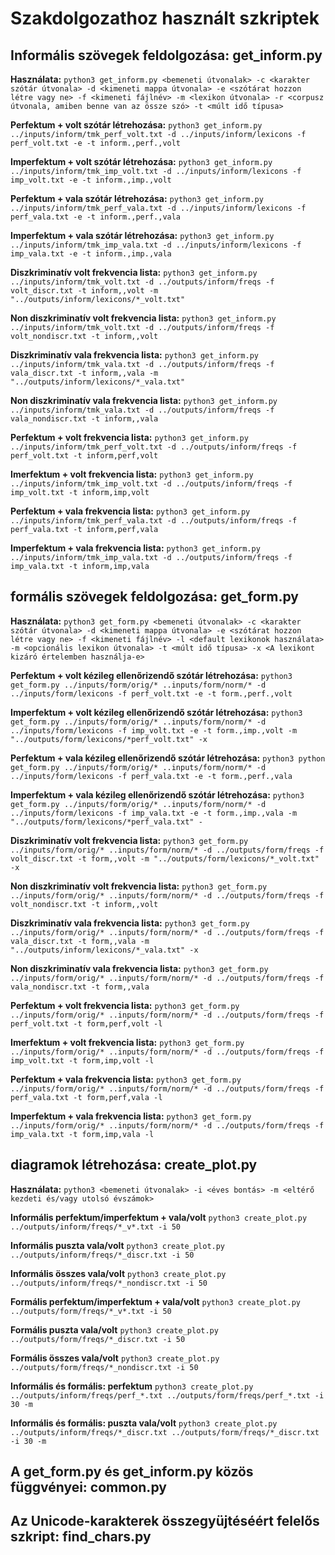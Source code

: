 # Szakdolgozathoz használt szkriptek

## Informális szövegek feldolgozása: get_inform.py

**Használata:** `python3 get_inform.py <bemeneti útvonalak> -c <karakter szótár útvonala> -d <kimeneti mappa útvonala> -e <szótárat hozzon létre vagy ne> -f <kimeneti fájlnév> -m <lexikon útvonala> -r <corpusz útvonala, amiben benne van az össze szó> -t <múlt idő típusa>`

**Perfektum + volt szótár létrehozása:**
`python3 get_inform.py ../inputs/inform/tmk_perf_volt.txt -d ../inputs/inform/lexicons -f perf_volt.txt -e -t inform.,perf.,volt`

**Imperfektum + volt szótár létrehozása:**
`python3 get_inform.py ../inputs/inform/tmk_imp_volt.txt -d ../inputs/inform/lexicons -f imp_volt.txt -e -t inform.,imp.,volt`

**Perfektum + vala szótár létrehozása:**
`python3 get_inform.py ../inputs/inform/tmk_perf_vala.txt -d ../inputs/inform/lexicons -f perf_vala.txt -e -t inform.,perf.,vala`

**Imperfektum + vala szótár létrehozása:**
`python3 get_inform.py ../inputs/inform/tmk_imp_vala.txt -d ../inputs/inform/lexicons -f imp_vala.txt -e -t inform.,imp.,vala`

**Diszkriminatív volt frekvencia lista:**
`python3 get_inform.py ../inputs/inform/tmk_volt.txt -d ../outputs/inform/freqs -f volt_discr.txt -t inform,,volt -m "../outputs/inform/lexicons/*_volt.txt"`

**Non diszkriminatív volt frekvencia lista:**
`python3 get_inform.py ../inputs/inform/tmk_volt.txt -d ../outputs/inform/freqs -f volt_nondiscr.txt -t inform,,volt`

**Diszkriminatív vala frekvencia lista:**
`python3 get_inform.py ../inputs/inform/tmk_vala.txt -d ../outputs/inform/freqs -f vala_discr.txt -t inform,,vala -m "../outputs/inform/lexicons/*_vala.txt"`

**Non diszkriminatív vala frekvencia lista:**
`python3 get_inform.py ../inputs/inform/tmk_vala.txt -d ../outputs/inform/freqs -f vala_nondiscr.txt -t inform,,vala`

**Perfektum + volt frekvencia lista:**
`python3 get_inform.py ../inputs/inform/tmk_perf_volt.txt -d ../outputs/inform/freqs -f perf_volt.txt -t inform,perf,volt`

**Imerfektum + volt frekvencia lista:**
`python3 get_inform.py ../inputs/inform/tmk_imp_volt.txt -d ../outputs/inform/freqs -f imp_volt.txt -t inform,imp,volt`

**Perfektum + vala frekvencia lista:**
`python3 get_inform.py ../inputs/inform/tmk_perf_vala.txt -d ../outputs/inform/freqs -f perf_vala.txt -t inform,perf,vala`

**Imperfektum + vala frekvencia lista:**
`python3 get_inform.py ../inputs/inform/tmk_imp_vala.txt -d ../outputs/inform/freqs -f imp_vala.txt -t inform,imp,vala`


## formális szövegek feldolgozása: get_form.py

**Használata:** `python3 get_form.py <bemeneti útvonalak> -c <karakter szótár útvonala> -d <kimeneti mappa útvonala> -e <szótárat hozzon létre vagy ne> -f <kimeneti fájlnév> -l <default lexikonok használata> -m <opcionális lexikon útvonala> -t <múlt idő típusa> -x <A lexikont kizáró értelemben használja-e>`

**Perfektum + volt kézileg ellenőrizendő szótár létrehozása:**
`python3 get_form.py ../inputs/form/orig/* ..inputs/form/norm/* -d ../inputs/form/lexicons -f perf_volt.txt -e -t form.,perf.,volt`

**Imperfektum + volt kézileg ellenőrizendő szótár létrehozása:**
`python3 get_form.py ../inputs/form/orig/* ..inputs/form/norm/* -d ../inputs/form/lexicons -f imp_volt.txt -e -t form.,imp.,volt -m "../outputs/form/lexicons/*perf_volt.txt" -x`

**Perfektum + vala kézileg ellenőrizendő szótár létrehozása:**
`python3 python get_form.py ../inputs/form/orig/* ..inputs/form/norm/* -d ../inputs/form/lexicons -f perf_vala.txt -e -t form.,perf.,vala`

**Imperfektum + vala kézileg ellenőrizendő szótár létrehozása:**
`python3 get_form.py ../inputs/form/orig/* ..inputs/form/norm/* -d ../inputs/form/lexicons -f imp_vala.txt -e -t form.,imp.,vala -m "../outputs/form/lexicons/*perf_vala.txt" -`

**Diszkriminatív volt frekvencia lista:**
`python3 get_form.py ../inputs/form/orig/* ..inputs/form/norm/* -d ../outputs/form/freqs -f volt_discr.txt -t form,,volt -m "../outputs/form/lexicons/*_volt.txt" -x`

**Non diszkriminatív volt frekvencia lista:**
`python3 get_form.py ../inputs/form/orig/* ..inputs/form/norm/* -d ../outputs/form/freqs -f volt_nondiscr.txt -t inform,,volt`

**Diszkriminatív vala frekvencia lista:**
`python3 get_form.py ../inputs/form/orig/* ..inputs/form/norm/* -d ../outputs/form/freqs -f vala_discr.txt -t form,,vala -m "../outputs/inform/lexicons/*_vala.txt" -x`

**Non diszkriminatív vala frekvencia lista:**
`python3 get_form.py ../inputs/form/orig/* ..inputs/form/norm/* -d ../outputs/form/freqs -f vala_nondiscr.txt -t form,,vala`

**Perfektum + volt frekvencia lista:**
`python3 get_form.py ../inputs/form/orig/* ..inputs/form/norm/* -d ../outputs/form/freqs -f perf_volt.txt -t form,perf,volt -l`

**Imerfektum + volt frekvencia lista:**
`python3 get_form.py ../inputs/form/orig/* ..inputs/form/norm/* -d ../outputs/form/freqs -f imp_volt.txt -t form,imp,volt -l`

**Perfektum + vala frekvencia lista:**
`python3 get_form.py ../inputs/form/orig/* ..inputs/form/norm/* -d ../outputs/form/freqs -f perf_vala.txt -t form,perf,vala -l`

**Imperfektum + vala frekvencia lista:**
`python3 get_form.py ../inputs/form/orig/* ..inputs/form/norm/* -d ../outputs/form/freqs -f imp_vala.txt -t form,imp,vala -l`


## diagramok létrehozása: create_plot.py

**Használata:** `python3 <bemeneti útvonalak> -i <éves bontás> -m <eltérő kezdeti és/vagy utolsó évszámok>`

**Informális perfektum/imperfektum + vala/volt**
`python3 create_plot.py ../outputs/inform/freqs/*_v*.txt -i 50`

**Informális puszta vala/volt**
`python3 create_plot.py ../outputs/inform/freqs/*_discr.txt -i 50`

**Informális összes vala/volt**
`python3 create_plot.py ../outputs/inform/freqs/*_nondiscr.txt -i 50`


**Formális perfektum/imperfektum + vala/volt**
`python3 create_plot.py ../outputs/form/freqs/*_v*.txt -i 50`

**Formális puszta vala/volt**
`python3 create_plot.py ../outputs/form/freqs/*_discr.txt -i 50`

**Formális összes vala/volt**
`python3 create_plot.py ../outputs/form/freqs/*_nondiscr.txt -i 50`


**Informális és formális: perfektum**
`python3 create_plot.py ../outputs/inform/freqs/perf_*.txt ../outputs/form/freqs/perf_*.txt -i 30 -m`

**Informális és formális: puszta vala/volt**
`python3 create_plot.py ../outputs/inform/freqs/*_discr.txt ../outputs/form/freqs/*_discr.txt -i 30 -m`


## A get_form.py és get_inform.py közös függvényei: common.py

## Az Unicode-karakterek összegyüjtéséért felelős szkript: find_chars.py